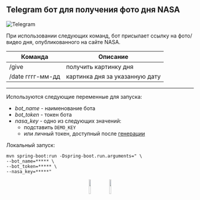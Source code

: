 ## Telegram бот для получения фото дня NASA

![Telegram](https://img.shields.io/badge/Telegram-2CA5E0?style=for-the-badge&logo=telegram&logoColor=white)


При использовании следующих команд, бот присылает ссылку на фото/видео дня, опубликованного на сайте NASA.

| Команда          | Описание                       |
|------------------|--------------------------------|
| /give            | получить картинку дня          |
| /date гггг-мм-дд | картинка дня за указанную дату |

---

Используются следующие переменные для запуска:

* _bot_name_ - наименование бота
* _bot_token_ - токен бота
* _nasa_key_ - одно из следующих значений:
  * подставить `DEMO_KEY`
  * или личный токен, доступный после [генерации](https://api.nasa.gov/)

Локальный запуск:

```
mvn spring-boot:run -Dspring-boot.run.arguments=" \
--bot_name=***** \
--bot_token=***** \
--nasa_key=*****"
```


<p align="center">
<code><img width="10%" src="https://cdn.jsdelivr.net/gh/devicons/devicon@latest/icons/java/java-original.svg" alt=""></code>
<code><img width="10%" src="https://cdn.jsdelivr.net/gh/devicons/devicon@latest/icons/maven/maven-original.svg" alt=""></code>
</p>
